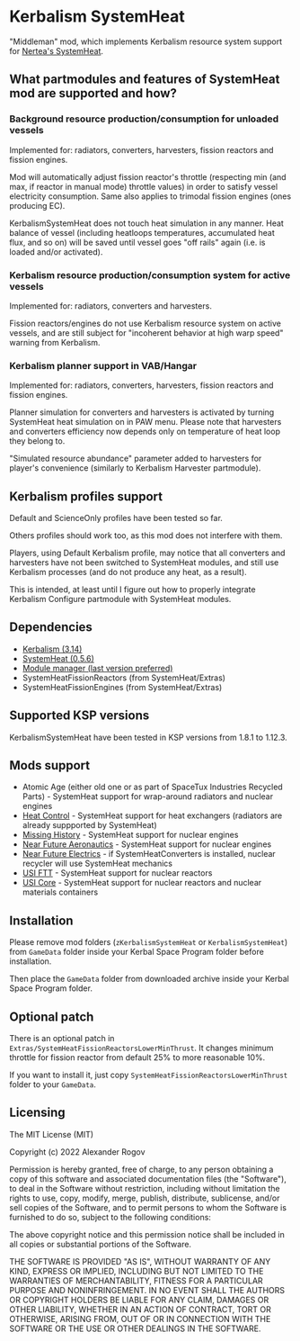 # Kerbalism SystemHeat

"Middleman" mod, which implements Kerbalism resource system support for [Nertea's SystemHeat](https://forum.kerbalspaceprogram.com/index.php?/topic/193909-*).


## What partmodules and features of SystemHeat mod are supported and how?

### Background resource production/consumption for unloaded vessels

Implemented for: radiators, converters, harvesters, fission reactors and fission engines.

Mod will automatically adjust fission reactor's throttle (respecting min (and max, if reactor in manual mode) throttle values) in order to satisfy vessel electricity consumption. Same also applies to trimodal fission engines (ones producing EC).

KerbalismSystemHeat does not touch heat simulation in any manner. Heat balance of vessel (including heatloops temperatures, accumulated heat flux, and so on) will be saved until vessel goes "off rails" again (i.e. is loaded and/or activated).

### Kerbalism resource production/consumption system for active vessels

Implemented for: radiators, converters and harvesters.

Fission reactors/engines do not use Kerbalism resource system on active vessels, and are still subject for "incoherent behavior at high warp speed" warning from Kerbalism.

### Kerbalism planner support in VAB/Hangar

Implemented for: radiators, converters, harvesters, fission reactors and fission engines.

Planner simulation for converters and harvesters is activated by turning SystemHeat heat simulation on in PAW menu. Please note that harvesters and converters efficiency now depends only on temperature of heat loop they belong to.

"Simulated resource abundance" parameter added to harvesters for player's convenience (similarly to Kerbalism Harvester partmodule).


## Kerbalism profiles support

Default and ScienceOnly profiles have been tested so far.

Others profiles should work too, as this mod does not interfere with them.

Players, using Default Kerbalism profile, may notice that all converters and harvesters have not been switched to SystemHeat modules, and still use Kerbalism processes (and do not produce any heat, as a result).

This is intended, at least until I figure out how to properly integrate Kerbalism Configure partmodule with SystemHeat modules.


## Dependencies

* [Kerbalism (3.14)](https://github.com/Kerbalism/Kerbalism)
* [SystemHeat (0.5.6)](https://github.com/post-kerbin-mining-corporation/SystemHeat)
* [Module manager (last version preferred)](https://github.com/sarbian/ModuleManager)
* SystemHeatFissionReactors (from SystemHeat/Extras)
* SystemHeatFissionEngines (from SystemHeat/Extras)


## Supported KSP versions

KerbalismSystemHeat have been tested in KSP versions from 1.8.1 to 1.12.3.


## Mods support

* Atomic Age (either old one or as part of SpaceTux Industries Recycled Parts) - SystemHeat support for wrap-around radiators and nuclear engines
* [Heat Control](https://github.com/post-kerbin-mining-corporation/HeatControl) - SystemHeat support for heat exchangers (radiators are already suppported by SystemHeat)
* [Missing History](https://github.com/UmbraSpaceIndustries/USI_Core) - SystemHeat support for nuclear engines
* [Near Future Aeronautics](https://github.com/post-kerbin-mining-corporation/NearFutureAeronautics) - SystemHeat support for nuclear engines
* [Near Future Electrics](https://github.com/post-kerbin-mining-corporation/NearFutureElectrical) - if SystemHeatConverters is installed, nuclear recycler will use SystemHeat mechanics
* [USI FTT](https://github.com/UmbraSpaceIndustries/FTT) - SystemHeat support for nuclear reactors
* [USI Core](https://github.com/UmbraSpaceIndustries/USI_Core) - SystemHeat support for nuclear reactors and nuclear materials containers


## Installation

Please remove mod folders (`zKerbalismSystemHeat` or `KerbalismSystemHeat`) from `GameData` folder inside your Kerbal Space Program folder before installation.

Then place the `GameData` folder from downloaded archive inside your Kerbal Space Program folder.


## Optional patch

There is an optional patch in `Extras/SystemHeatFissionReactorsLowerMinThrust`. It changes minimum throttle for fission reactor from default 25% to more reasonable 10%.

If you want to install it, just copy `SystemHeatFissionReactorsLowerMinThrust` folder to your `GameData`.


## Licensing

The MIT License (MIT)

Copyright (c) 2022 Alexander Rogov

Permission is hereby granted, free of charge, to any person obtaining a copy of this software and associated documentation files (the "Software"), to deal in the Software without restriction, including without limitation the rights to use, copy, modify, merge, publish, distribute, sublicense, and/or sell copies of the Software, and to permit persons to whom the Software is furnished to do so, subject to the following conditions:

The above copyright notice and this permission notice shall be included in all copies or substantial portions of the Software.

THE SOFTWARE IS PROVIDED "AS IS", WITHOUT WARRANTY OF ANY KIND, EXPRESS OR IMPLIED, INCLUDING BUT NOT LIMITED TO THE WARRANTIES OF MERCHANTABILITY, FITNESS FOR A PARTICULAR PURPOSE AND NONINFRINGEMENT. IN NO EVENT SHALL THE AUTHORS OR COPYRIGHT HOLDERS BE LIABLE FOR ANY CLAIM, DAMAGES OR OTHER LIABILITY, WHETHER IN AN ACTION OF CONTRACT, TORT OR OTHERWISE, ARISING FROM, OUT OF OR IN CONNECTION WITH THE SOFTWARE OR THE USE OR OTHER DEALINGS IN THE SOFTWARE. 
